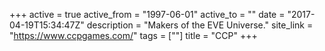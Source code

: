 +++
active = true
active_from = "1997-06-01"
active_to = ""
date = "2017-04-19T15:34:47Z"
description = "Makers of the EVE Universe."
site_link = "https://www.ccpgames.com/"
tags = [""]
title = "CCP"
+++
